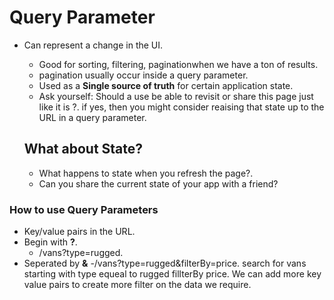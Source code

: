 # Query Parameter

- Can represent a change in the UI.

  - Good for sorting, filtering, paginationwhen we have a ton of results.
  - pagination usually occur inside a query parameter.
  - Used as a **Single source of truth** for certain application state.
  - Ask yourself: Should a use be able to revisit or share this page just like it is ?. if yes, then you might consider reaising that state up to the URL in a query parameter.

  ## What about State?

  - What happens to state when you refresh the page?.
  - Can you share the current state of your app with a friend?

### How to use Query Parameters

- Key/value pairs in the URL.
- Begin with **?**.
  - /vans?type=rugged.
- Seperated by **&**
  -/vans?type=rugged&filterBy=price. search for vans starting with type equeal to rugged fillterBy price. We can add more key value pairs to create more filter on the data we require.
